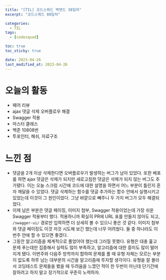 ```yaml
---
title: "[TIL] 코드스쿼드 백엔드 38일차"
excerpt: "코드스쿼드 80일차"

categories:
  - TIL
tags:
  - [codesquad]

toc: true
toc_sticky: true

date: 2023-04-26
last_modified_at: 2023-04-26
---
```


# 오늘의 활동

- 페어 리뷰
- ajax 댓글 삭제 오버플로우 해결
- Swagger 적용
- 마스터 클래스
- 백준 10808번
- 투포인터, 해쉬, 자료구조

# 느낀 점

- 댓글을 2개 이상 삭제한다면 오버플로우가 발생하는 버그가 남아 있었다. 또한 배포를 하면 ajax 댓글은 삭제가 되지만 새로고침한 댓글은 삭제가 되지 않는 버그도 추가됐다. 이는 오늘 스크럼 시간에 코드에 대한 설명을 하면서 어느 부분이 틀린지 혼자 깨달을 수 있었다. 댓글 삭제하는 함수를 댓글 추가하는 함수 안에서 실행시키고 있었는데 이것이 그 원인이었다. 그냥 바깥으로 빼주니 두 가지 버그가 모두 해결되었다.
- 이제 남은 부분은 댓글 페이징, 이미지 첨부, Swagger 적용이었는데 가장 쉬운 Swagger 적용부터 했다. 적용하니까 확실히 PR에 URL 표를 만들지 않아도 되고, `/swagger-ui/` 경로만 입력하면 더 상세히 볼 수 있으니 좋은 것 같다. 이미지 첨부와 댓글 페이징도 이것 저것 시도해 보긴 했는데 너무 어려웠다. 둘 중 하나라도 이번주 안에 할 수 있으면 좋겠다.
- 그동안 알고리즘을 체계적으로 풀었어야 했는데 그러질 못했다. 유형은 대충 훑고 문제 푸는데만 집중해서 실력도 많이 부족하고, 알고리즘에 대한 흥미도 많이 떨어지게 됐다. 이번주와 다음주 방학까지 합하여 문제를 풀 때 유형 자체는 모르는 부분이 없도록 하루 남는 대부분의 시간을 알고리즘에 투자할 생각이다. 유형을 잘 몰라서 코딩테스트 문제들을 봤을 때 두려움을 느꼈던 적이 한 두번이 아닌데 단기간에 잘하려고 하지 말고 장기적으로 꾸준히 노력하자.